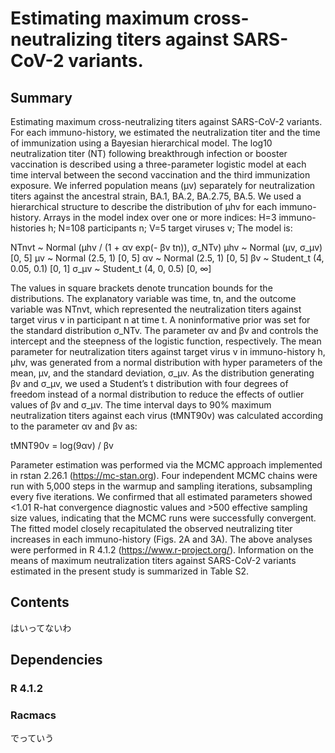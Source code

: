 # Estimating maximum cross-neutralizing titers against SARS-CoV-2 variants.

## Summary
Estimating maximum cross-neutralizing titers against SARS-CoV-2 variants.
For each immuno-history, we estimated the neutralization titer and the time of immunization using a Bayesian hierarchical model. The log10 neutralization titer (NT) following breakthrough infection or booster vaccination is described using a three-parameter logistic model at each time interval between the second vaccination and the third immunization exposure. We inferred population means (μv) separately for neutralization titers against the ancestral strain, BA.1, BA.2, BA.2.75, BA.5. We used a hierarchical structure to describe the distribution of µhv for each immuno-history. Arrays in the model index over one or more indices: H=3 immuno-histories h; N=108 participants n; V=5 target viruses v; The model is:

NTnvt ~ Normal (µhv / (1 + αv exp(- βv tn)), σ_NTv)
µhv ~ Normal (µv, σ_µv) [0, 5]
µv ~ Normal (2.5, 1) [0, 5]
αv ~ Normal (2.5, 1) [0, 5]
βv ~ Student_t (4, 0.05, 0.1) [0, 1]
σ_µv ~ Student_t (4, 0, 0.5) [0, ∞]

The values in square brackets denote truncation bounds for the distributions. The explanatory variable was time, tn, and the outcome variable was NTnvt, which represented the neutralization titers against target virus v in participant n at time t. A noninformative prior was set for the standard distribution σ_NTv. The parameter αv and βv and controls the intercept and the steepness of the logistic function, respectively. The mean parameter for neutralization titers against target virus v in immuno-history h, µhv, was generated from a normal distribution with hyper parameters of the mean, µv, and the standard deviation, σ_µv. As the distribution generating βv and σ_µv, we used a Student’s t distribution with four degrees of freedom instead of a normal distribution to reduce the effects of outlier values of βv and σ_µv. 
The time interval days to 90% maximum neutralization titers against each virus (tMNT90v) was calculated according to the parameter αv and βv as:

tMNT90v = log(9αv) / βv

Parameter estimation was performed via the MCMC approach implemented in rstan 2.26.1 (https://mc-stan.org). Four independent MCMC chains were run with 5,000 steps in the warmup and sampling iterations, subsampling every five iterations. We confirmed that all estimated parameters showed <1.01 R-hat convergence diagnostic values and >500 effective sampling size values, indicating that the MCMC runs were successfully convergent. The fitted model closely recapitulated the observed neutralizing titer increases in each immuno-history (Figs. 2A and 3A). The above analyses were performed in R 4.1.2 (https://www.r-project.org/). Information on the means of maximum neutralization titers against SARS-CoV-2 variants estimated in the present study is summarized in Table S2.

## Contents
はいってないわ

## Dependencies
### R 4.1.2
### Racmacs
でっていう
